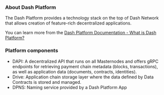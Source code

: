 ### About Dash Platform

The Dash Platform provides a technology stack on the top of Dash Network that allows creation of feature-rich decentralized applications. 

You can learn more from the [Dash Platform Documentation - What is Dash Platform?](https://dashplatform.readme.io/docs/introduction-what-is-dash-platform)

### Platform components

- DAPI: A decentralized API that runs on all Masternodes and offers gRPC endpoints for retrieving payment chain metadata (blocks, transactions), as well as application data (documents, contracts, identities). 
- Drive: Application chain storage layer where the data defined by Data Contracts is stored and managed.
- DPNS: Naming service provided by a Dash Platform App